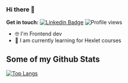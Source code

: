 ### Hi there 👋

**Get in touch:**
[![Linkedin Badge](https://img.shields.io/badge/-ermakov-0072b1?style=flat&logo=Linkedin&logoColor=white&link=https://www.linkedin.com/in/roman-ermakov-a3704a197/)](https://www.linkedin.com/in/roman-ermakov-a3704a197/) ![Profile views](https://gpvc.arturio.dev/klotsin)
<!--
**klotsin/klotsin** is a ✨ _special_ ✨ repository because its `README.md` (this file) appears on your GitHub profile.

Here are some ideas to get you started:
- 🔭 I’m currently working on ...
- 🌱 I’m currently learning ...
- 👯 I’m looking to collaborate on ...
- 🤔 I’m looking for help with ...
- 💬 Ask me about ...
- 📫 How to reach me: ...
- 😄 Pronouns: ...
- ⚡ Fun fact: ...
-->

- 🤓 I'm Frontend dev
- 🌱 I am currently learning for Hexlet courses

## Some of my Github Stats
 [![Top Langs](https://github-readme-stats-axpwmfcg3.vercel.app/api/top-langs/?username=klotsin&layout=compact)](https://github.com/pedes/github-readme-stats)

